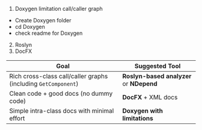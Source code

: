 1. Doxygen limitation call/caller graph
- Create Doxygen folder
- cd Doxygen
- check readme for Doxygen


2. Roslyn
3. DocFX

| Goal                                                           | Suggested Tool                           |
| -------------------------------------------------------------- | ---------------------------------------- |
| Rich cross-class call/caller graphs (including `GetComponent`) | **Roslyn-based analyzer** or **NDepend** |
| Clean code + good docs (no dummy code)                         | **DocFX** + XML docs                     |
| Simple intra-class docs with minimal effort                    | **Doxygen with limitations**             |


